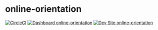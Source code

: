 # online-orientation

[![CircleCI](https://circleci.com/gh/grshane/online-orientation.svg?style=shield)](https://circleci.com/gh/grshane/online-orientation)
[![Dashboard online-orientation](https://img.shields.io/badge/dashboard-online_orientation-yellow.svg)](https://dashboard.pantheon.io/sites/714bd05e-1a33-4f35-93a2-e9d6add67063#dev/code)
[![Dev Site online-orientation](https://img.shields.io/badge/site-online_orientation-blue.svg)](http://dev-online-orientation.pantheonsite.io/)
